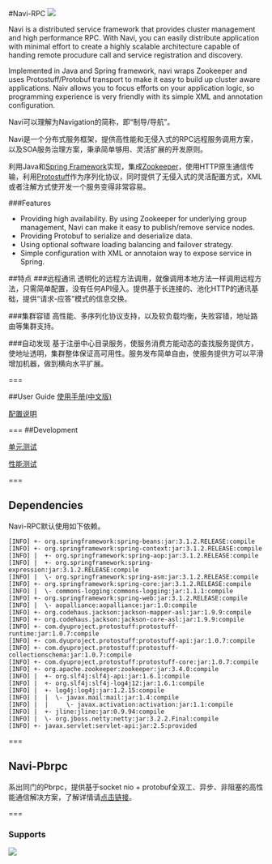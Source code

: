 #Navi-RPC
![](https://travis-ci.org/neoremind/navi.svg?branch=master)

Navi is a distributed service framework that provides cluster management and high performance RPC. With Navi, you can easily distribute application with minimal effort to create a highly scalable architecture capable of handing remote procudure call and service registration and discovery.

Implemented in Java and Spring framework, navi wraps Zookeeper and uses Protostuff/Protobuf transport to make it easy to build up cluster aware applications. Naiv allows you to focus efforts on your application logic, so programming experience is very friendly with its simple XML and annotation configuration.

Navi可以理解为Navigation的简称，即“制导/导航”。

Navi是一个分布式服务框架，提供高性能和无侵入式的RPC远程服务调用方案，以及SOA服务治理方案，秉承简单够用、灵活扩展的开发原则。

利用Java和[Spring Framework](spring.io)实现，集成[Zookeeper](http://zookeeper.apache.org/)，使用HTTP原生通信传输，利用[Protostuff](https://github.com/protostuff/protostuff)作为序列化协议，同时提供了无侵入式的灵活配置方式，XML或者注解方式使开发一个服务变得非常容易。

###Features 
* Providing high availability. By using Zookeeper for underlying group management, Navi can make it easy to publish/remove service nodes.
* Providing Protobuf to serialize and deserialize data.
* Using optional software loading balancing and failover strategy.
* Simple configuration with XML or annotaion way to expose service in Spring.

##特点
###远程通讯
透明化的远程方法调用，就像调用本地方法一样调用远程方法，只需简单配置，没有任何API侵入。提供基于长连接的、池化HTTP的通讯基础，提供“请求-应答”模式的信息交换。

###集群容错
高性能、多序列化协议支持，以及软负载均衡，失败容错，地址路由等集群支持。

###自动发现
基于注册中心目录服务，使服务消费方能动态的查找服务提供方，使地址透明，集群整体保证高可用性。服务发布简单自由，使服务提供方可以平滑增加机器，做到横向水平扩展。

===

##User Guide
[使用手册(中文版)](https://github.com/neoremind/navi/wiki/%E4%BD%BF%E7%94%A8%E6%89%8B%E5%86%8C-%E4%B8%AD%E6%96%87%E7%89%88)  

[配置说明](https://github.com/neoremind/navi/wiki/%E9%85%8D%E7%BD%AE%E8%AF%B4%E6%98%8E)

===
##Development

[单元测试](https://github.com/neoremind/navi/wiki/%E6%80%A7%E8%83%BD%E6%B5%8B%E8%AF%95)

[性能测试](https://github.com/neoremind/navi/wiki/%E6%80%A7%E8%83%BD%E6%B5%8B%E8%AF%95)

===

## Dependencies
Navi-RPC默认使用如下依赖。

```
[INFO] +- org.springframework:spring-beans:jar:3.1.2.RELEASE:compile
[INFO] +- org.springframework:spring-context:jar:3.1.2.RELEASE:compile
[INFO] |  +- org.springframework:spring-aop:jar:3.1.2.RELEASE:compile
[INFO] |  +- org.springframework:spring-expression:jar:3.1.2.RELEASE:compile
[INFO] |  \- org.springframework:spring-asm:jar:3.1.2.RELEASE:compile
[INFO] +- org.springframework:spring-core:jar:3.1.2.RELEASE:compile
[INFO] |  \- commons-logging:commons-logging:jar:1.1.1:compile
[INFO] +- org.springframework:spring-web:jar:3.1.2.RELEASE:compile
[INFO] |  \- aopalliance:aopalliance:jar:1.0:compile
[INFO] +- org.codehaus.jackson:jackson-mapper-asl:jar:1.9.9:compile
[INFO] +- org.codehaus.jackson:jackson-core-asl:jar:1.9.9:compile
[INFO] +- com.dyuproject.protostuff:protostuff-runtime:jar:1.0.7:compile
[INFO] +- com.dyuproject.protostuff:protostuff-api:jar:1.0.7:compile
[INFO] +- com.dyuproject.protostuff:protostuff-collectionschema:jar:1.0.7:compile
[INFO] +- com.dyuproject.protostuff:protostuff-core:jar:1.0.7:compile
[INFO] +- org.apache.zookeeper:zookeeper:jar:3.4.0:compile
[INFO] |  +- org.slf4j:slf4j-api:jar:1.6.1:compile
[INFO] |  +- org.slf4j:slf4j-log4j12:jar:1.6.1:compile
[INFO] |  +- log4j:log4j:jar:1.2.15:compile
[INFO] |  |  \- javax.mail:mail:jar:1.4:compile
[INFO] |  |     \- javax.activation:activation:jar:1.1:compile
[INFO] |  +- jline:jline:jar:0.9.94:compile
[INFO] |  \- org.jboss.netty:netty:jar:3.2.2.Final:compile
[INFO] +- javax.servlet:servlet-api:jar:2.5:provided
```

===

## Navi-Pbrpc

系出同门的Pbrpc，提供基于socket nio + protobuf全双工、异步、非阻塞的高性能通信解决方案，了解详情请[点击链接](https://github.com/neoremind/navi-pbrpc)。

===

### Supports 

![](http://neoremind.net/imgs/gmail.png)

